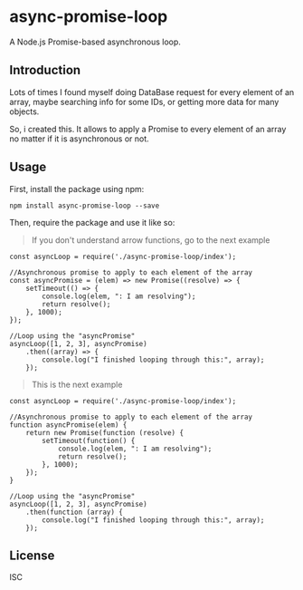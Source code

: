 # async-promise-loop

A Node.js Promise-based asynchronous loop.

## Introduction

Lots of times I found myself doing DataBase request for every element of an array, maybe searching info for some IDs, or getting more data for many objects.

So, i created this. It allows to apply a Promise to every element of an array no matter if it is asynchronous or not.

## Usage

First, install the package using npm:

    npm install async-promise-loop --save

Then, require the package and use it like so:

>If you don't understand arrow functions, go to the next example
    
    const asyncLoop = require('./async-promise-loop/index');

    //Asynchronous promise to apply to each element of the array
    const asyncPromise = (elem) => new Promise((resolve) => {
        setTimeout(() => {
            console.log(elem, ": I am resolving");
            return resolve();
        }, 1000);
    });

    //Loop using the "asyncPromise"
    asyncLoop([1, 2, 3], asyncPromise)
        .then((array) => {
            console.log("I finished looping through this:", array);
        });

>This is the next example

    const asyncLoop = require('./async-promise-loop/index');

    //Asynchronous promise to apply to each element of the array
    function asyncPromise(elem) {
        return new Promise(function (resolve) {
            setTimeout(function() {
                console.log(elem, ": I am resolving");
                return resolve();
            }, 1000);
        });
    }

    //Loop using the "asyncPromise"
    asyncLoop([1, 2, 3], asyncPromise)
        .then(function (array) {
            console.log("I finished looping through this:", array);
        });


## License

ISC